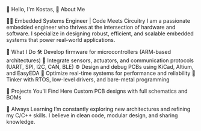 👋 Hello, I'm Kostas,
🚀 About Me

👨‍💻 Embedded Systems Engineer | Code Meets Circuitry
I am a passionate embedded engineer who thrives at the intersection of hardware and software. I specialize in designing robust, efficient, and scalable embedded systems that power real-world applications.

🔧 What I Do
🛠️ Develop firmware for microcontrollers (ARM-based architectures)
📡 Integrate sensors, actuators, and communication protocols (UART, SPI, I2C, CAN, BLE)
⚙️ Design and debug PCBs using KiCad, Altium, and EasyEDA
🧪 Optimize real-time systems for performance and reliability
🧠 Tinker with RTOS, low-level drivers, and bare-metal programming

🚀 Projects You'll Find Here
Custom PCB designs with full schematics and BOMs

🌱 Always Learning
I’m constantly exploring new architectures and refining my C/C++ skills. I believe in clean code, modular design, and sharing knowledge.
